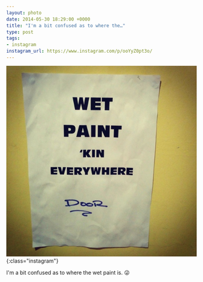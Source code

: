 ```yaml
---
layout: photo
date: 2014-05-30 18:29:00 +0000
title: "I'm a bit confused as to where the…"
type: post
tags:
- instagram
instagram_url: https://www.instagram.com/p/ooYyZ0pt3o/
---
```


![Instagram - ooYyZ0pt3o](/img/ooYyZ0pt3o.jpg){:class="instagram"}

I'm a bit confused as to where the wet paint is. 😜
